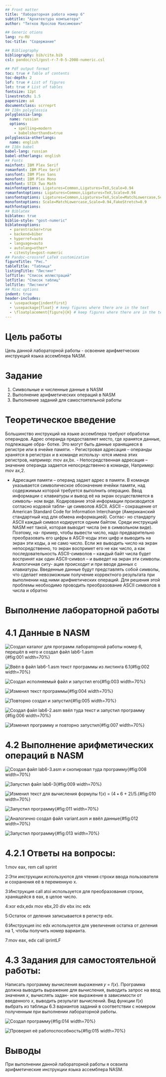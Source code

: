 ```yaml
---
## Front matter
title: "Лабораторная работа номер 6"
subtitle: "Архитектура компьютера"
author: "Титков Ярослав Максимович"

## Generic otions
lang: ru-RU
toc-title: "Содержание"

## Bibliography
bibliography: bib/cite.bib
csl: pandoc/csl/gost-r-7-0-5-2008-numeric.csl

## Pdf output format
toc: true # Table of contents
toc-depth: 2
lof: true # List of figures
lot: true # List of tables
fontsize: 12pt
linestretch: 1.5
papersize: a4
documentclass: scrreprt
## I18n polyglossia
polyglossia-lang:
  name: russian
  options:
	- spelling=modern
	- babelshorthands=true
polyglossia-otherlangs:
  name: english
## I18n babel
babel-lang: russian
babel-otherlangs: english
## Fonts
mainfont: IBM Plex Serif
romanfont: IBM Plex Serif
sansfont: IBM Plex Sans
monofont: IBM Plex Mono
mathfont: STIX Two Math
mainfontoptions: Ligatures=Common,Ligatures=TeX,Scale=0.94
romanfontoptions: Ligatures=Common,Ligatures=TeX,Scale=0.94
sansfontoptions: Ligatures=Common,Ligatures=TeX,Scale=MatchLowercase,Scale=0.94
monofontoptions: Scale=MatchLowercase,Scale=0.94,FakeStretch=0.9
mathfontoptions:
## Biblatex
biblatex: true
biblio-style: "gost-numeric"
biblatexoptions:
  - parentracker=true
  - backend=biber
  - hyperref=auto
  - language=auto
  - autolang=other*
  - citestyle=gost-numeric
## Pandoc-crossref LaTeX customization
figureTitle: "Рис."
tableTitle: "Таблица"
listingTitle: "Листинг"
lofTitle: "Список иллюстраций"
lotTitle: "Список таблиц"
lolTitle: "Листинги"
## Misc options
indent: true
header-includes:
  - \usepackage{indentfirst}
  - \usepackage{float} # keep figures where there are in the text
  - \floatplacement{figure}{H} # keep figures where there are in the text
---
```


# Цель работы
Цель данной лабораторной работы - освоение арифметческих инструкций
языка ассемблера NASM.



# Задание
1. Символьные и численные данные в NASM
2. Выполнение арифметических операций в NASM
3. Выполнение заданий для самостоятельной работы

# Теоретическое введение
Большинство инструкций на языке ассемблера требуют обработки операндов.
Адрес операнда предоставляет место, где хранятся данные, подлежащие обра-
ботке. Это могут быть данные хранящиеся в регистре или в ячейке памяти. -
Регистровая адресация – операнды хранятся в регистрах и в команде использу-
ются имена этих регистров, например: mov ax,bx. - Непосредственная адресация
– значение операнда задается непосредственно в команде, Например: mov ax,2.
- Адресация памяти – операнд задает адрес в памяти. В команде указывается
символическое обозначение ячейки памяти, над содержимым которой требуется
выполнить операцию.
Ввод информации с клавиатуры и вывод её на экран осуществляется в символь-
ном виде. Кодирование этой информации производится согласно кодовой табли-
це символов ASCII. ASCII – сокращение от American Standard Code for Information
Interchange (Американский стандартный код для обмена информацией). Соглас-
но стандарту ASCII каждый символ кодируется одним байтом. Среди инструкций
NASM нет такой, которая выводит числа (не в символьном виде). Поэтому, на-
пример, чтобы вывести число, надо предварительно преобразовать его цифры в
ASCII-коды этих цифр и выводить на экран эти коды, а не само число. Если же
выводить число на экран непосредственно, то экран воспримет его не как число,
а как последовательность ASCII-символов – каждый байт числа будет воспринят
как один ASCII-символ – и выведет на экран эти символы. Аналогичная ситу-
ация происходит и при вводе данных с клавиатуры. Введенные данные будут
представлять собой символы, что сделает невозможным получение корректного
результата при выполнении над ними арифметических операций. Для решения
этой проблемы необходимо проводить преобразование ASCII символов в числа
и обратно


# Выполнение лабораторной работы

# 4.1 Данные в NASM


![Создал каталог для программ лабораторной работы номер 6, перешёл в него и создал файл lab6-1.asm](image/1.png){#fig:001 width=70%}

![Ввёл в файл lab6-1.asm текст программы из листинга 6.1](image/2.png){#fig:002 width=70%}

![Создал исполняемый файл и запустил его](image/3.png){#fig:003 width=70%}

![Изменил текст программы](image/4.png){#fig:004 width=70%}

![Повторно создал и запустил](image/5.png){#fig:005 width=70%}

![Создал файл lab6-2.asm ввёл туда текст и запустил программу](image/6.png){#fig:006 width=70%}

![Изменил программу и повторно запустил](image/7.png){#fig:007 width=70%}

# 4.2 Выполнение арифметических операций в NASM


![Создал файл lab6-3.asm и скопировал туда программу](image/8.png){#fig:008 width=70%}

![Запустил файл lab6-3](image/9.png){#fig:009 width=70%}

![Изменил текст для вычисления формулы f(𝑥) = (4 ∗ 6 + 2)/5. ](image/10.png){#fig:010 width=70%}

![Запустил программу](image/11.png){#fig:011 width=70%}

![Аналогично создал файл variant.asm и ввёл данные ](image/12.png){#fig:012 width=70%} 

![Запустил программу](image/13.png){#fig:013 width=70%}

# 4.2.1 Ответы на вопросы:
 
 1:mov eax, rem
   call sprint
 
 2:Эти инструкции используются для чтения строки ввода пользователя и сохранения её в переменную x.
 
 3:Инструкция call atoi используется для преобразования строки, хранящейся в eax, в целое число.
 
 4:xor edx,edx
   mov ebx,20
   div ebx
   inc edx
 
 5:Остаток от деления записывается в регистр edx.
 
 6:Инструкция inc edx используется для увеличения остатка от деления на 1, чтобы получить номер варианта.
 
 7:mov eax, edx
   call iprintLF

# 4.3 Задания для самостоятельной работы:
Написать программу вычисления выражения 𝑦 = 𝑓(𝑥). Программа должна выводить
выражение для вычисления, выводить запрос на ввод значения 𝑥, вычислять задан-
ное выражение в зависимости от введенного 𝑥, выводить результат вычислений. Вид
функции 𝑓(𝑥) выбрать из таблицы 6.3 вариантов заданий в соответствии с номером
полученным при выполнении лабораторной работы. 


![Создал программу](image/14.png){#fig:014 width=70%}

![Проверил её работоспособность ](image/15.png){#fig:015 width=70%}


# Выводы
При выполнении данной лабораторной работы я освоила арифметические
инструкции языка ассемблера NASM.









